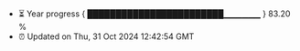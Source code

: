 - ⏳ Year progress { ████████████████████████▁▁▁▁▁▁ } 83.20 %
- ⏰ Updated on Thu, 31 Oct 2024 12:42:54 GMT

